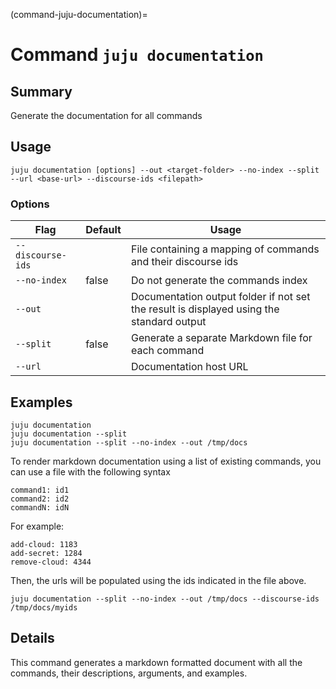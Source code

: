 (command-juju-documentation)=
# Command `juju documentation`

## Summary
Generate the documentation for all commands

## Usage
```juju documentation [options] --out <target-folder> --no-index --split --url <base-url> --discourse-ids <filepath>```

### Options
| Flag | Default | Usage |
| --- | --- | --- |
| `--discourse-ids` |  | File containing a mapping of commands and their discourse ids |
| `--no-index` | false | Do not generate the commands index |
| `--out` |  | Documentation output folder if not set the result is displayed using the standard output |
| `--split` | false | Generate a separate Markdown file for each command |
| `--url` |  | Documentation host URL |

## Examples

    juju documentation
    juju documentation --split 
    juju documentation --split --no-index --out /tmp/docs

To render markdown documentation using a list of existing
commands, you can use a file with the following syntax

    command1: id1
    command2: id2
    commandN: idN

For example:

    add-cloud: 1183
    add-secret: 1284
    remove-cloud: 4344

Then, the urls will be populated using the ids indicated
in the file above.

    juju documentation --split --no-index --out /tmp/docs --discourse-ids /tmp/docs/myids


## Details

This command generates a markdown formatted document with all the commands, their descriptions, arguments, and examples.